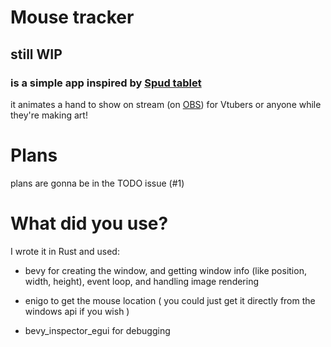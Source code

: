 # Mouse tracker
## still WIP


### is a simple app inspired by [Spud tablet](https://sadwhale-studios.itch.io/spud-tablet)

it animates a hand to show on stream (on [OBS](https://obsproject.com/)) for Vtubers or anyone while they're making art!

# Plans
plans are gonna be in the TODO issue (#1)

# What did you use?
I wrote it in Rust
and used:

- bevy for creating the window, and getting window info (like position, width, height), event loop, and handling image rendering

- enigo to get the mouse location ( you could just get it directly from the windows api if you wish )

- bevy_inspector_egui for debugging
